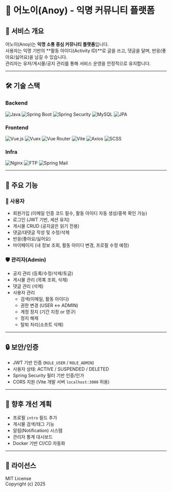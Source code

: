 # 📝 어노이(Anoy) - 익명 커뮤니티 플랫폼

## 📌 서비스 개요
어노이(Anoy)는 **익명 소통 중심 커뮤니티 플랫폼**입니다.  
사용자는 익명 기반의 **활동 아이디(Activity ID)**로 글을 쓰고, 댓글을 달며, 반응(좋아요/싫어요)을 남길 수 있습니다.  
관리자는 유저/게시물/공지 관리를 통해 서비스 운영을 안정적으로 유지합니다.

---

## 🛠 기술 스택

### Backend
![Java](https://img.shields.io/badge/Java_17-007396?style=flat&logo=java&logoColor=white)
![Spring Boot](https://img.shields.io/badge/Spring_Boot_3-6DB33F?style=flat&logo=spring-boot&logoColor=white)
![Spring Security](https://img.shields.io/badge/Spring_Security-6DB33F?style=flat&logo=spring-security&logoColor=white)
![MySQL](https://img.shields.io/badge/MySQL_8-4479A1?style=flat&logo=mysql&logoColor=white)
![JPA](https://img.shields.io/badge/JPA-Hibernate-59666C?style=flat&logo=hibernate)

### Frontend
![Vue.js](https://img.shields.io/badge/Vue_3-35495E?style=flat&logo=vuedotjs&logoColor=4FC08D)
![Vuex](https://img.shields.io/badge/Vuex-35495E?style=flat&logo=vuedotjs&logoColor=4FC08D)
![Vue Router](https://img.shields.io/badge/Vue_Router-35495E?style=flat&logo=vuedotjs&logoColor=4FC08D)
![Vite](https://img.shields.io/badge/Vite-646CFF?style=flat&logo=vite&logoColor=FFD62E)
![Axios](https://img.shields.io/badge/Axios-671DDF?style=flat&logo=axios&logoColor=white)
![SCSS](https://img.shields.io/badge/SCSS-CC6699?style=flat&logo=sass&logoColor=white)

### Infra
![Nginx](https://img.shields.io/badge/Nginx-009639?style=flat&logo=nginx&logoColor=white)
![FTP](https://img.shields.io/badge/FTP-FF8C00?style=flat&logo=files&logoColor=white)
![Spring Mail](https://img.shields.io/badge/JavaMailSender-007396?style=flat&logo=gmail&logoColor=white)

---

## 🎯 주요 기능

### 👤 사용자
- 회원가입 (이메일 인증 코드 필수, 활동 아이디 자동 생성/중복 확인 가능)
- 로그인 (JWT 기반, 세션 유지)
- 게시물 CRUD (공지글은 읽기 전용)
- 댓글/대댓글 작성 및 수정/삭제
- 반응(좋아요/싫어요)
- 마이페이지 (내 정보 조회, 활동 아이디 변경, 프로필 수정 예정)

### 🛡 관리자(Admin)
- 공지 관리 (등록/수정/삭제/토글)
- 게시물 관리 (목록 조회, 삭제)
- 댓글 관리 (삭제)
- 사용자 관리
  - 검색(이메일, 활동 아이디)
  - 권한 변경 (USER ↔ ADMIN)
  - 계정 정지 (기간 지정 or 영구)
  - 정지 해제
  - 탈퇴 처리(소프트 삭제)

---

## 🔒 보안/인증
- JWT 기반 인증 (`ROLE_USER` / `ROLE_ADMIN`)
- 사용자 상태: ACTIVE / SUSPENDED / DELETED
- Spring Security 필터 기반 인증/인가
- CORS 지원 (Vite 개발 서버 `localhost:3000` 허용)

---


## 🧭 향후 개선 계획
- 프로필 `intro` 필드 추가
- 게시물 검색/태그 기능
- 알림(Notification) 시스템
- 관리자 통계 대시보드
- Docker 기반 CI/CD 자동화

---

## 📄 라이선스
MIT License  
Copyright (c) 2025